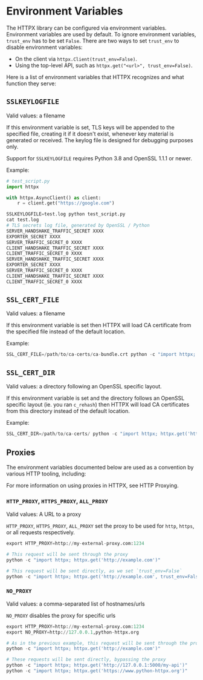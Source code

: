 
# Environment Variables


The HTTPX library can be configured via environment variables.
Environment variables are used by default. To ignore environment variables, `trust_env` has to be set `False`. There are two ways to set `trust_env` to disable environment variables:


* On the client via `httpx.Client(trust_env=False)`.
* Using the top-level API, such as `httpx.get("<url>", trust_env=False)`.


Here is a list of environment variables that HTTPX recognizes and what function they serve:


## `SSLKEYLOGFILE`


Valid values: a filename


If this environment variable is set, TLS keys will be appended to the specified file, creating it if it doesn't exist, whenever key material is generated or received. The keylog file is designed for debugging purposes only.


Support for `SSLKEYLOGFILE` requires Python 3.8 and OpenSSL 1.1.1 or newer.


Example:



```python
# test_script.py
import httpx

with httpx.AsyncClient() as client:
    r = client.get("https://google.com")

```


```python
SSLKEYLOGFILE=test.log python test_script.py
cat test.log
# TLS secrets log file, generated by OpenSSL / Python
SERVER_HANDSHAKE_TRAFFIC_SECRET XXXX
EXPORTER_SECRET XXXX
SERVER_TRAFFIC_SECRET_0 XXXX
CLIENT_HANDSHAKE_TRAFFIC_SECRET XXXX
CLIENT_TRAFFIC_SECRET_0 XXXX
SERVER_HANDSHAKE_TRAFFIC_SECRET XXXX
EXPORTER_SECRET XXXX
SERVER_TRAFFIC_SECRET_0 XXXX
CLIENT_HANDSHAKE_TRAFFIC_SECRET XXXX
CLIENT_TRAFFIC_SECRET_0 XXXX

```

## `SSL_CERT_FILE`


Valid values: a filename


If this environment variable is set then HTTPX will load
CA certificate from the specified file instead of the default
location.


Example:



```python
SSL_CERT_FILE=/path/to/ca-certs/ca-bundle.crt python -c "import httpx; httpx.get('https://example.com')"

```

## `SSL_CERT_DIR`


Valid values: a directory following an OpenSSL specific layout.


If this environment variable is set and the directory follows an OpenSSL specific layout (ie. you ran `c_rehash`) then HTTPX will load CA certificates from this directory instead of the default location.


Example:



```python
SSL_CERT_DIR=/path/to/ca-certs/ python -c "import httpx; httpx.get('https://example.com')"

```

## Proxies


The environment variables documented below are used as a convention by various HTTP tooling, including:


For more information on using proxies in HTTPX, see HTTP Proxying.


### `HTTP_PROXY`, `HTTPS_PROXY`, `ALL_PROXY`


Valid values: A URL to a proxy


`HTTP_PROXY`, `HTTPS_PROXY`, `ALL_PROXY` set the proxy to be used for `http`, `https`, or all requests respectively.



```python
export HTTP_PROXY=http://my-external-proxy.com:1234

# This request will be sent through the proxy
python -c "import httpx; httpx.get('http://example.com')"

# This request will be sent directly, as we set `trust_env=False`
python -c "import httpx; httpx.get('http://example.com', trust_env=False)"

```

### `NO_PROXY`


Valid values: a comma-separated list of hostnames/urls


`NO_PROXY` disables the proxy for specific urls



```python
export HTTP_PROXY=http://my-external-proxy.com:1234
export NO_PROXY=http://127.0.0.1,python-httpx.org

# As in the previous example, this request will be sent through the proxy
python -c "import httpx; httpx.get('http://example.com')"

# These requests will be sent directly, bypassing the proxy
python -c "import httpx; httpx.get('http://127.0.0.1:5000/my-api')"
python -c "import httpx; httpx.get('https://www.python-httpx.org')"

```


